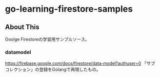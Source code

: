 # go-learning-firestore-samples

## About This

Goolge Firestoreの学習用サンプルソース。

### datamodel

https://firebase.google.com/docs/firestore/data-model?authuser=0
「サブコレクション」の登録をGolangで再現したもの。
